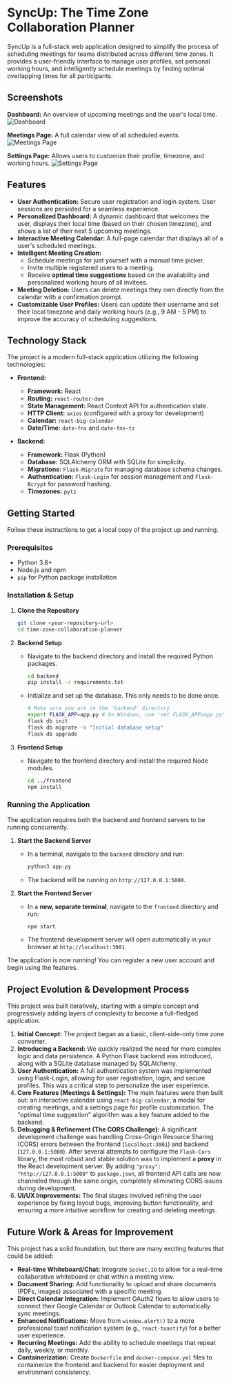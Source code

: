 # SyncUp: The Time Zone Collaboration Planner

SyncUp is a full-stack web application designed to simplify the process of scheduling meetings for teams distributed across different time zones. It provides a user-friendly interface to manage user profiles, set personal working hours, and intelligently schedule meetings by finding optimal overlapping times for all participants.

## Screenshots

**Dashboard:** An overview of upcoming meetings and the user's local time.
![Dashboard](https://i.imgur.com/x0j3BfG.png)

**Meetings Page:** A full calendar view of all scheduled events.
![Meetings Page](https://i.imgur.com/z0j3BfG.png)

**Settings Page:** Allows users to customize their profile, timezone, and working hours.
![Settings Page](https://i.imgur.com/y0j3BfG.png)

## Features

* **User Authentication:** Secure user registration and login system. User sessions are persisted for a seamless experience.
* **Personalized Dashboard:** A dynamic dashboard that welcomes the user, displays their local time (based on their chosen timezone), and shows a list of their next 5 upcoming meetings.
* **Interactive Meeting Calendar:** A full-page calendar that displays all of a user's scheduled meetings.
* **Intelligent Meeting Creation:**
    * Schedule meetings for just yourself with a manual time picker.
    * Invite multiple registered users to a meeting.
    * Receive **optimal time suggestions** based on the availability and personalized working hours of all invitees.
* **Meeting Deletion:** Users can delete meetings they own directly from the calendar with a confirmation prompt.
* **Customizable User Profiles:** Users can update their username and set their local timezone and daily working hours (e.g., 9 AM - 5 PM) to improve the accuracy of scheduling suggestions.

## Technology Stack

The project is a modern full-stack application utilizing the following technologies:

* **Frontend:**
    * **Framework:** React
    * **Routing:** `react-router-dom`
    * **State Management:** React Context API for authentication state.
    * **HTTP Client:** `axios` (configured with a proxy for development)
    * **Calendar:** `react-big-calendar`
    * **Date/Time:** `date-fns` and `date-fns-tz`

* **Backend:**
    * **Framework:** Flask (Python)
    * **Database:** SQLAlchemy ORM with SQLite for simplicity.
    * **Migrations:** `Flask-Migrate` for managing database schema changes.
    * **Authentication:** `Flask-Login` for session management and `Flask-Bcrypt` for password hashing.
    * **Timezones:** `pytz`

## Getting Started

Follow these instructions to get a local copy of the project up and running.

### Prerequisites

* Python 3.8+
* Node.js and npm
* `pip` for Python package installation

### Installation & Setup

1.  **Clone the Repository**
    ```sh
    git clone <your-repository-url>
    cd time-zone-collaboration-planner
    ```

2.  **Backend Setup**
    * Navigate to the backend directory and install the required Python packages.
        ```sh
        cd backend
        pip install -r requirements.txt
        ```
    * Initialize and set up the database. This only needs to be done once.
        ```sh
        # Make sure you are in the 'backend' directory
        export FLASK_APP=app.py # On Windows, use 'set FLASK_APP=app.py'
        flask db init
        flask db migrate -m "Initial database setup"
        flask db upgrade
        ```

3.  **Frontend Setup**
    * Navigate to the frontend directory and install the required Node modules.
        ```sh
        cd ../frontend
        npm install
        ```

### Running the Application

The application requires both the backend and frontend servers to be running concurrently.

1.  **Start the Backend Server**
    * In a terminal, navigate to the `backend` directory and run:
        ```sh
        python3 app.py
        ```
    * The backend will be running on `http://127.0.0.1:5000`.

2.  **Start the Frontend Server**
    * In a **new, separate terminal**, navigate to the `frontend` directory and run:
        ```sh
        npm start
        ```
    * The frontend development server will open automatically in your browser at `http://localhost:3001`.

The application is now running! You can register a new user account and begin using the features.

## Project Evolution & Development Process

This project was built iteratively, starting with a simple concept and progressively adding layers of complexity to become a full-fledged application.

1.  **Initial Concept:** The project began as a basic, client-side-only time zone converter.
2.  **Introducing a Backend:** We quickly realized the need for more complex logic and data persistence. A Python Flask backend was introduced, along with a SQLite database managed by SQLAlchemy.
3.  **User Authentication:** A full authentication system was implemented using Flask-Login, allowing for user registration, login, and secure profiles. This was a critical step to personalize the user experience.
4.  **Core Features (Meetings & Settings):** The main features were then built out: an interactive calendar using `react-big-calendar`, a modal for creating meetings, and a settings page for profile customization. The "optimal time suggestion" algorithm was a key feature added to the backend.
5.  **Debugging & Refinement (The CORS Challenge):** A significant development challenge was handling Cross-Origin Resource Sharing (CORS) errors between the frontend (`localhost:3001`) and backend (`127.0.0.1:5000`). After several attempts to configure the `Flask-Cors` library, the most robust and stable solution was to implement a **proxy** in the React development server. By adding `"proxy": "http://127.0.0.1:5000"` to `package.json`, all frontend API calls are now channeled through the same origin, completely eliminating CORS issues during development.
6.  **UI/UX Improvements:** The final stages involved refining the user experience by fixing layout bugs, improving button functionality, and ensuring a more intuitive workflow for creating and deleting meetings.

## Future Work & Areas for Improvement

This project has a solid foundation, but there are many exciting features that could be added:

* **Real-time Whiteboard/Chat:** Integrate `Socket.IO` to allow for a real-time collaborative whiteboard or chat within a meeting view.
* **Document Sharing:** Add functionality to upload and share documents (PDFs, images) associated with a specific meeting.
* **Direct Calendar Integration:** Implement OAuth2 flows to allow users to connect their Google Calendar or Outlook Calendar to automatically sync meetings.
* **Enhanced Notifications:** Move from `window.alert()` to a more professional toast notification system (e.g., `react-toastify`) for a better user experience.
* **Recurring Meetings:** Add the ability to schedule meetings that repeat daily, weekly, or monthly.
* **Containerization:** Create `Dockerfile` and `docker-compose.yml` files to containerize the frontend and backend for easier deployment and environment consistency.
